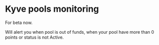 # Kyve pools monitoring

For beta now.

Will alert you when pool is out of funds, when your pool have more than 0 points or status is not Active.
